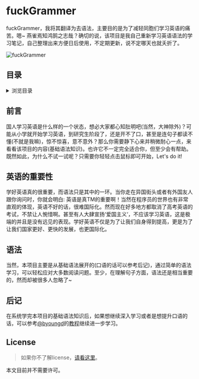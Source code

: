 # fuckGrammer

fuckGrammer，我将其翻译为去语法，主要目的是为了减轻同胞们学习英语的痛苦。嗯~ 燕雀焉知鸿鹄之志哉？确切的说，该项目是我自己重新学习英语语法的学习笔记，自己整理出来方便日后使用，不定期更新，说不定哪天也就夭折了。

![fuckGrammer](https://github.com/i0Ek3/fuckGrammer/blob/master/image/fuckGrammer.png)


## 目录

<details>
<summary>浏览目录</summary>

- [Change Log](https://github.com/i0Ek3/fuckGrammer/blob/master/ChangeLog.md?1532485753922)
- [The Parts of Speech](https://github.com/i0Ek3/fuckGrammer/blob/master/ThePartsOfSpeech.md)
- [Sentence Ingredient](https://github.com/i0Ek3/fuckGrammer/blob/master/SentenceIngredient.md)
- [Syntax](https://github.com/i0Ek3/fuckGrammer/blob/master/Syntax.md?1532571386097)
- [NPC](https://github.com/i0Ek3/fuckGrammer/blob/master/NPC.md?1532485793485)
- [Instance](https://github.com/i0Ek3/fuckGrammer/blob/master/Instance.md)
- []()

</details>


## 前言

国人学习英语是什么样的一个状态，想必大家都心知肚明吧(当然，大神除外)？可能从小学就开始学习英语，到研究生阶段了，还是开不了口，甚至是连句子都读不懂(不就是我嘛)，惊不惊喜，意不意外？那么你需要静下心来并稍微耐心一点，来看看该项目的内容(基础语法知识)。也许它不一定完全适合你，但至少会有帮助。既然如此，为什么不试一试呢？只需要你轻轻点击鼠标即可开始，Let's do it!


## 英语的重要性

学好英语真的很重要，而语法只是其中的一环。当你走在异国街头或者有外国友人跟你询问时，你就会明白: 英语是真TM的重要啊！当然在程序员的世界也有非常直观的体现，英语不好的话，很难国际化。然而现在好多地方都取消了高考英语的考试，不禁让人惋惜啊。甚至有人大肆宣扬‘爱国主义‘，不应该学习英语，这是极端的并且是没有远见的表现。学好英语不仅是为了让我们自身得到提高，更是为了让我们国家更好、更快的发展，也更国际化。


## 语法

当然，本项目主要是从基础语法展开的(口语的话可以参考后记)，通过简单的语法学习，可以轻松应对大多数阅读问题。至少，在理解句子方面，语法还是相当重要的，然而却被很多人忽略了~


## 后记

在系统学完本项目的基础语法知识后，如果想继续深入学习或者是想提升口语的话，可以参考[@byoungd](https://github.com/byoungd)的[教程](https://byoungd.gitbooks.io/english-level-up-tips-for-chinese/content/)继续进一步学习。



## License

> 如果你不了解license，[请看这里](https://choosealicense.com/)。<br>

 本文目前并不需要许可。
